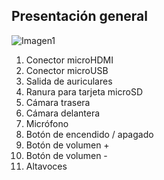 ## Presentación general

![Imagen1](http://static.energysistem.com/images/manuals/44483/5a3d361c6492b.jpg?1)

1. Conector microHDMI
2. Conector microUSB
3. Salida de auriculares
4. Ranura para tarjeta microSD
5. Cámara trasera
6. Cámara delantera
7. Micrófono
8. Botón de encendido / apagado
9. Botón de volumen +
10. Botón de volumen -
11. Altavoces
